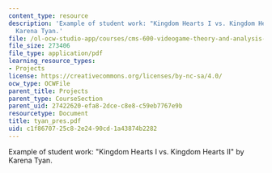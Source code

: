 ```yaml
---
content_type: resource
description: 'Example of student work: "Kingdom Hearts I vs. Kingdom Hearts II" by
  Karena Tyan.'
file: /ol-ocw-studio-app/courses/cms-600-videogame-theory-and-analysis-fall-2007/c1f8670725c82e2490cd1a43874b2282_tyan_pres.pdf
file_size: 273406
file_type: application/pdf
learning_resource_types:
- Projects
license: https://creativecommons.org/licenses/by-nc-sa/4.0/
ocw_type: OCWFile
parent_title: Projects
parent_type: CourseSection
parent_uid: 27422620-efa8-2dce-c8e8-c59eb7767e9b
resourcetype: Document
title: tyan_pres.pdf
uid: c1f86707-25c8-2e24-90cd-1a43874b2282
---
```

Example of student work: "Kingdom Hearts I vs. Kingdom Hearts II" by Karena Tyan.